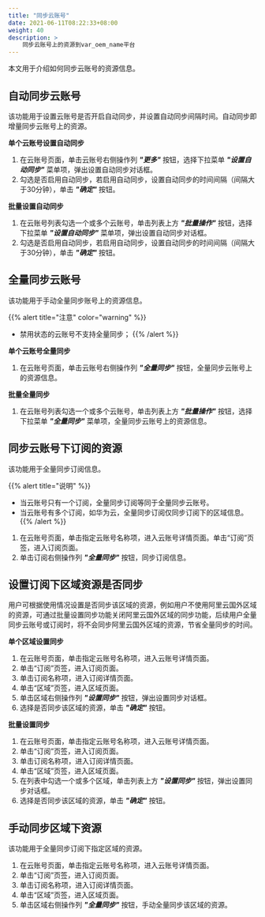 ```yaml
---
title: "同步云账号"
date: 2021-06-11T08:22:33+08:00
weight: 40
description: >
    同步云账号上的资源到var_oem_name平台
---
```


本文用于介绍如何同步云账号的资源信息。

## 自动同步云账号

该功能用于设置云账号是否开启自动同步，并设置自动同步间隔时间。自动同步即增量同步云账号上的资源。

**单个云账号设置自动同步**

1. 在云账号页面，单击云账号右侧操作列 **_"更多"_** 按钮，选择下拉菜单 **_"设置自动同步"_** 菜单项，弹出设置自动同步对话框。
2. 勾选是否启用自动同步，若启用自动同步，设置自动同步的时间间隔（间隔大于30分钟），单击 **_"确定"_** 按钮。

**批量设置自动同步**

1. 在云账号列表勾选一个或多个云账号，单击列表上方 **_"批量操作"_** 按钮，选择下拉菜单 **_"设置自动同步"_** 菜单项，弹出设置自动同步对话框。
2. 勾选是否启用自动同步，若启用自动同步，设置自动同步的时间间隔（间隔大于30分钟），单击 **_"确定"_** 按钮。

## 全量同步云账号

该功能用于手动全量同步账号上的资源信息。

{{% alert title="注意" color="warning" %}}
- 禁用状态的云账号不支持全量同步；
{{% /alert %}}

**单个云账号全量同步**

1. 在云账号页面，单击云账号右侧操作列 **_"全量同步"_** 按钮，全量同步云账号上的资源信息。

**批量全量同步**

1. 在云账号列表勾选一个或多个云账号，单击列表上方 **_"批量操作"_** 按钮，选择下拉菜单 **_"全量同步"_** 菜单项，全量同步云账号上的资源信息。


## 同步云账号下订阅的资源

该功能用于全量同步订阅信息。

{{% alert title="说明" %}}
- 当云账号只有一个订阅，全量同步订阅等同于全量同步云账号。
- 当云账号有多个订阅，如华为云，全量同步订阅仅同步订阅下的区域信息。
{{% /alert %}}

1. 在云账号页面，单击指定云账号名称项，进入云账号详情页面。单击“订阅”页签，进入订阅页面。
2. 单击订阅右侧操作列 **_"全量同步"_** 按钮，同步订阅信息。


## 设置订阅下区域资源是否同步

用户可根据使用情况设置是否同步该区域的资源，例如用户不使用阿里云国外区域的资源，可通过批量设置同步功能关闭阿里云国外区域的同步功能，后续用户全量同步云账号或订阅时，将不会同步阿里云国外区域的资源，节省全量同步的时间。

**单个区域设置同步**

1. 在云账号页面，单击指定云账号名称项，进入云账号详情页面。
2. 单击“订阅”页签，进入订阅页面。
3. 单击订阅名称项，进入订阅详情页面。
4. 单击“区域”页签，进入区域页面。
5. 单击区域右侧操作列 **_"设置同步"_** 按钮，弹出设置同步对话框。
6. 选择是否同步该区域的资源，单击 **_"确定"_** 按钮。

**批量设置同步**

1. 在云账号页面，单击指定云账号名称项，进入云账号详情页面。
2. 单击“订阅”页签，进入订阅页面。
3. 单击订阅名称项，进入订阅详情页面。
4. 单击“区域”页签，进入区域页面。
5. 在列表中勾选一个或多个区域，单击列表上方 **_"设置同步"_** 按钮，弹出设置同步对话框。
6. 选择是否同步该区域的资源，单击 **_"确定"_** 按钮。 

## 手动同步区域下资源

该功能用于全量同步订阅下指定区域的资源。

1. 在云账号页面，单击指定云账号名称项，进入云账号详情页面。
2. 单击“订阅”页签，进入订阅页面。
3. 单击订阅名称项，进入订阅详情页面。
4. 单击“区域”页签，进入区域页面。
5. 单击区域右侧操作列 **_"全量同步"_** 按钮，手动全量同步该区域的资源。